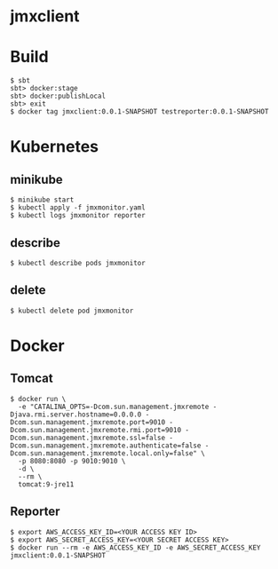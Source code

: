 jmxclient
=========

# Build

```
$ sbt
sbt> docker:stage
sbt> docker:publishLocal
sbt> exit
$ docker tag jmxclient:0.0.1-SNAPSHOT testreporter:0.0.1-SNAPSHOT
```

# Kubernetes

## minikube

```
$ minikube start
$ kubectl apply -f jmxmonitor.yaml
$ kubectl logs jmxmonitor reporter
```

## describe

```
$ kubectl describe pods jmxmonitor
```

## delete

```
$ kubectl delete pod jmxmonitor
```

# Docker

## Tomcat

```
$ docker run \
  -e "CATALINA_OPTS=-Dcom.sun.management.jmxremote -Djava.rmi.server.hostname=0.0.0.0 -Dcom.sun.management.jmxremote.port=9010 -Dcom.sun.management.jmxremote.rmi.port=9010 -Dcom.sun.management.jmxremote.ssl=false -Dcom.sun.management.jmxremote.authenticate=false -Dcom.sun.management.jmxremote.local.only=false" \
  -p 8080:8080 -p 9010:9010 \
  -d \
  --rm \
  tomcat:9-jre11
```

## Reporter

```
$ export AWS_ACCESS_KEY_ID=<YOUR ACCESS KEY ID>
$ export AWS_SECRET_ACCESS_KEY=<YOUR SECRET ACCESS KEY>
$ docker run --rm -e AWS_ACCESS_KEY_ID -e AWS_SECRET_ACCESS_KEY jmxclient:0.0.1-SNAPSHOT
```